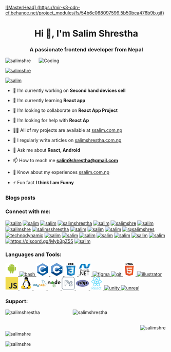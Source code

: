 [![MasterHead] (https://mir-s3-cdn-cf.behance.net/project_modules/fs/54b6c068097599.5b50bca476b9b.gif)](https://ssalim.com.np)


<h1 align="center">Hi 👋, I'm Salim Shrestha</h1>
<h3 align="center">A passionate frontend developer from Nepal</h3>


<img align="right" alt="Coding" Width="400" src= "https://camo.githubusercontent.com/19db51af5f90f1b152bc0b9078f5fe97053955be5074f03f17019c70345bdcdb/68747470733a2f2f6d69726f2e6d656469756d2e636f6d2f6d61782f313336302f302a37513379765349765f7430696f4a2d5a2e676966">

<p align="left"> <img src="https://komarev.com/ghpvc/?username=salimshre&label=Profile%20views&color=0e75b6&style=flat" alt="salimshre" /> </p>

<p align="left"> <a href="https://github.com/ryo-ma/github-profile-trophy"><img src="https://github-profile-trophy.vercel.app/?username=salimshre" alt="salimshre" /></a> </p>

<p align="left"> <a href="https://twitter.com/salim" target="blank"><img src="https://img.shields.io/twitter/follow/salim?logo=twitter&style=for-the-badge" alt="salim" /></a> </p>

- 🔭 I’m currently working on **Second hand devices sell**

- 🌱 I’m currently learning **React app**

- 👯 I’m looking to collaborate on **React App Project**

- 🤝 I’m looking for help with **React Ap**

- 👨‍💻 All of my projects are available at [ssalim.com.np](ssalim.com.np)

- 📝 I regularly write articles on [salimshrestha.com.np](salimshrestha.com.np)

- 💬 Ask me about **React, Android**

- 📫 How to reach me **salim9shrestha@gmail.com**

- 📄 Know about my experiences [ssalim.com.np](ssalim.com.np)

- ⚡ Fun fact **I think I am Funny**

### Blogs posts
<!-- BLOG-POST-LIST:START -->
<!-- BLOG-POST-LIST:END -->

<h3 align="left">Connect with me:</h3>
<p align="left">
<a href="https://codepen.io/salim" target="blank"><img align="center" src="https://raw.githubusercontent.com/rahuldkjain/github-profile-readme-generator/master/src/images/icons/Social/codepen.svg" alt="salim" height="30" width="40" /></a>
<a href="https://dev.to/salim" target="blank"><img align="center" src="https://raw.githubusercontent.com/rahuldkjain/github-profile-readme-generator/master/src/images/icons/Social/devto.svg" alt="salim" height="30" width="40" /></a>
<a href="https://twitter.com/salim" target="blank"><img align="center" src="https://raw.githubusercontent.com/rahuldkjain/github-profile-readme-generator/master/src/images/icons/Social/twitter.svg" alt="salim" height="30" width="40" /></a>
<a href="https://linkedin.com/in/salimshrestha" target="blank"><img align="center" src="https://raw.githubusercontent.com/rahuldkjain/github-profile-readme-generator/master/src/images/icons/Social/linked-in-alt.svg" alt="salimshrestha" height="30" width="40" /></a>
<a href="https://stackoverflow.com/users/salim" target="blank"><img align="center" src="https://raw.githubusercontent.com/rahuldkjain/github-profile-readme-generator/master/src/images/icons/Social/stack-overflow.svg" alt="salim" height="30" width="40" /></a>
<a href="https://codesandbox.com/salimshre" target="blank"><img align="center" src="https://raw.githubusercontent.com/rahuldkjain/github-profile-readme-generator/master/src/images/icons/Social/codesandbox.svg" alt="salimshre" height="30" width="40" /></a>
<a href="https://kaggle.com/salim" target="blank"><img align="center" src="https://raw.githubusercontent.com/rahuldkjain/github-profile-readme-generator/master/src/images/icons/Social/kaggle.svg" alt="salim" height="30" width="40" /></a>
<a href="https://fb.com/salimshre" target="blank"><img align="center" src="https://raw.githubusercontent.com/rahuldkjain/github-profile-readme-generator/master/src/images/icons/Social/facebook.svg" alt="salimshre" height="30" width="40" /></a>
<a href="https://instagram.com/salimsshrestha" target="blank"><img align="center" src="https://raw.githubusercontent.com/rahuldkjain/github-profile-readme-generator/master/src/images/icons/Social/instagram.svg" alt="salimsshrestha" height="30" width="40" /></a>
<a href="https://dribbble.com/salim" target="blank"><img align="center" src="https://raw.githubusercontent.com/rahuldkjain/github-profile-readme-generator/master/src/images/icons/Social/dribbble.svg" alt="salim" height="30" width="40" /></a>
<a href="https://www.behance.net/salim" target="blank"><img align="center" src="https://raw.githubusercontent.com/rahuldkjain/github-profile-readme-generator/master/src/images/icons/Social/behance.svg" alt="salim" height="30" width="40" /></a>
<a href="https://hashnode.com/salim" target="blank"><img align="center" src="https://raw.githubusercontent.com/rahuldkjain/github-profile-readme-generator/master/src/images/icons/Social/hashnode.svg" alt="salim" height="30" width="40" /></a>
<a href="https://medium.com/@salimshres" target="blank"><img align="center" src="https://raw.githubusercontent.com/rahuldkjain/github-profile-readme-generator/master/src/images/icons/Social/medium.svg" alt="@salimshres" height="30" width="40" /></a>
<a href="https://www.youtube.com/c/technodynamic" target="blank"><img align="center" src="https://raw.githubusercontent.com/rahuldkjain/github-profile-readme-generator/master/src/images/icons/Social/youtube.svg" alt="technodynamic" height="30" width="40" /></a>
<a href="https://www.codechef.com/users/salim" target="blank"><img align="center" src="https://cdn.jsdelivr.net/npm/simple-icons@3.1.0/icons/codechef.svg" alt="salim" height="30" width="40" /></a>
<a href="https://www.hackerrank.com/salim" target="blank"><img align="center" src="https://raw.githubusercontent.com/rahuldkjain/github-profile-readme-generator/master/src/images/icons/Social/hackerrank.svg" alt="salim" height="30" width="40" /></a>
<a href="https://codeforces.com/profile/salim" target="blank"><img align="center" src="https://raw.githubusercontent.com/rahuldkjain/github-profile-readme-generator/master/src/images/icons/Social/codeforces.svg" alt="salim" height="30" width="40" /></a>
<a href="https://www.leetcode.com/salim" target="blank"><img align="center" src="https://raw.githubusercontent.com/rahuldkjain/github-profile-readme-generator/master/src/images/icons/Social/leet-code.svg" alt="salim" height="30" width="40" /></a>
<a href="https://www.hackerearth.com/salim" target="blank"><img align="center" src="https://raw.githubusercontent.com/rahuldkjain/github-profile-readme-generator/master/src/images/icons/Social/hackerearth.svg" alt="salim" height="30" width="40" /></a>
<a href="https://auth.geeksforgeeks.org/user/salim" target="blank"><img align="center" src="https://raw.githubusercontent.com/rahuldkjain/github-profile-readme-generator/master/src/images/icons/Social/geeks-for-geeks.svg" alt="salim" height="30" width="40" /></a>
<a href="https://www.topcoder.com/members/salim" target="blank"><img align="center" src="https://raw.githubusercontent.com/rahuldkjain/github-profile-readme-generator/master/src/images/icons/Social/topcoder.svg" alt="salim" height="30" width="40" /></a>
<a href="https://discord.gg/https://discord.gg/Myb3pZ55" target="blank"><img align="center" src="https://raw.githubusercontent.com/rahuldkjain/github-profile-readme-generator/master/src/images/icons/Social/discord.svg" alt="https://discord.gg/Myb3pZ55" height="30" width="40" /></a>
<a href="/salim" target="blank"><img align="center" src="https://raw.githubusercontent.com/rahuldkjain/github-profile-readme-generator/master/src/images/icons/Social/rss.svg" alt="salim" height="30" width="40" /></a>
</p>

<h3 align="left">Languages and Tools:</h3>
<p align="left"> <a href="https://developer.android.com" target="_blank" rel="noreferrer"> <img src="https://raw.githubusercontent.com/devicons/devicon/master/icons/android/android-original-wordmark.svg" alt="android" width="40" height="40"/> </a> <a href="https://www.gnu.org/software/bash/" target="_blank" rel="noreferrer"> <img src="https://www.vectorlogo.zone/logos/gnu_bash/gnu_bash-icon.svg" alt="bash" width="40" height="40"/> </a> <a href="https://www.cprogramming.com/" target="_blank" rel="noreferrer"> <img src="https://raw.githubusercontent.com/devicons/devicon/master/icons/c/c-original.svg" alt="c" width="40" height="40"/> </a> <a href="https://www.w3schools.com/cpp/" target="_blank" rel="noreferrer"> <img src="https://raw.githubusercontent.com/devicons/devicon/master/icons/cplusplus/cplusplus-original.svg" alt="cplusplus" width="40" height="40"/> </a> <a href="https://www.w3schools.com/css/" target="_blank" rel="noreferrer"> <img src="https://raw.githubusercontent.com/devicons/devicon/master/icons/css3/css3-original-wordmark.svg" alt="css3" width="40" height="40"/> </a> <a href="https://dotnet.microsoft.com/" target="_blank" rel="noreferrer"> <img src="https://raw.githubusercontent.com/devicons/devicon/master/icons/dot-net/dot-net-original-wordmark.svg" alt="dotnet" width="40" height="40"/> </a> <a href="https://www.figma.com/" target="_blank" rel="noreferrer"> <img src="https://www.vectorlogo.zone/logos/figma/figma-icon.svg" alt="figma" width="40" height="40"/> </a> <a href="https://git-scm.com/" target="_blank" rel="noreferrer"> <img src="https://www.vectorlogo.zone/logos/git-scm/git-scm-icon.svg" alt="git" width="40" height="40"/> </a> <a href="https://www.w3.org/html/" target="_blank" rel="noreferrer"> <img src="https://raw.githubusercontent.com/devicons/devicon/master/icons/html5/html5-original-wordmark.svg" alt="html5" width="40" height="40"/> </a> <a href="https://www.adobe.com/in/products/illustrator.html" target="_blank" rel="noreferrer"> <img src="https://www.vectorlogo.zone/logos/adobe_illustrator/adobe_illustrator-icon.svg" alt="illustrator" width="40" height="40"/> </a> <a href="https://developer.mozilla.org/en-US/docs/Web/JavaScript" target="_blank" rel="noreferrer"> <img src="https://raw.githubusercontent.com/devicons/devicon/master/icons/javascript/javascript-original.svg" alt="javascript" width="40" height="40"/> </a> <a href="https://www.linux.org/" target="_blank" rel="noreferrer"> <img src="https://raw.githubusercontent.com/devicons/devicon/master/icons/linux/linux-original.svg" alt="linux" width="40" height="40"/> </a> <a href="https://www.mysql.com/" target="_blank" rel="noreferrer"> <img src="https://raw.githubusercontent.com/devicons/devicon/master/icons/mysql/mysql-original-wordmark.svg" alt="mysql" width="40" height="40"/> </a> <a href="https://nodejs.org" target="_blank" rel="noreferrer"> <img src="https://raw.githubusercontent.com/devicons/devicon/master/icons/nodejs/nodejs-original-wordmark.svg" alt="nodejs" width="40" height="40"/> </a> <a href="https://www.photoshop.com/en" target="_blank" rel="noreferrer"> <img src="https://raw.githubusercontent.com/devicons/devicon/master/icons/photoshop/photoshop-line.svg" alt="photoshop" width="40" height="40"/> </a> <a href="https://www.php.net" target="_blank" rel="noreferrer"> <img src="https://raw.githubusercontent.com/devicons/devicon/master/icons/php/php-original.svg" alt="php" width="40" height="40"/> </a> <a href="https://reactjs.org/" target="_blank" rel="noreferrer"> <img src="https://raw.githubusercontent.com/devicons/devicon/master/icons/react/react-original-wordmark.svg" alt="react" width="40" height="40"/> </a> <a href="https://unity.com/" target="_blank" rel="noreferrer"> <img src="https://www.vectorlogo.zone/logos/unity3d/unity3d-icon.svg" alt="unity" width="40" height="40"/> </a> <a href="https://unrealengine.com/" target="_blank" rel="noreferrer"> <img src="https://raw.githubusercontent.com/kenangundogan/fontisto/036b7eca71aab1bef8e6a0518f7329f13ed62f6b/icons/svg/brand/unreal-engine.svg" alt="unreal" width="40" height="40"/> </a> </p>

<h3 align="left">Support:</h3>
<p><a href="https://www.buymeacoffee.com/salimshrestha"> <img align="left" src="https://cdn.buymeacoffee.com/buttons/v2/default-yellow.png" height="50" width="210" alt="salimshrestha" /></a><a href="https://ko-fi.com/salimshrestha"> <img align="left" src="https://cdn.ko-fi.com/cdn/kofi3.png?v=3" height="50" width="210" alt="salimshrestha" /></a></p><br><br>

<p><img align="left" src="https://github-readme-stats.vercel.app/api/top-langs?username=salimshre&show_icons=true&locale=en&layout=compact" alt="salimshre" /></p>

<p>&nbsp;<img align="center" src="https://github-readme-stats.vercel.app/api?username=salimshre&show_icons=true&locale=en" alt="salimshre" /></p>

<p><img align="center" src="https://github-readme-streak-stats.herokuapp.com/?user=salimshre&" alt="salimshre" /></p>
